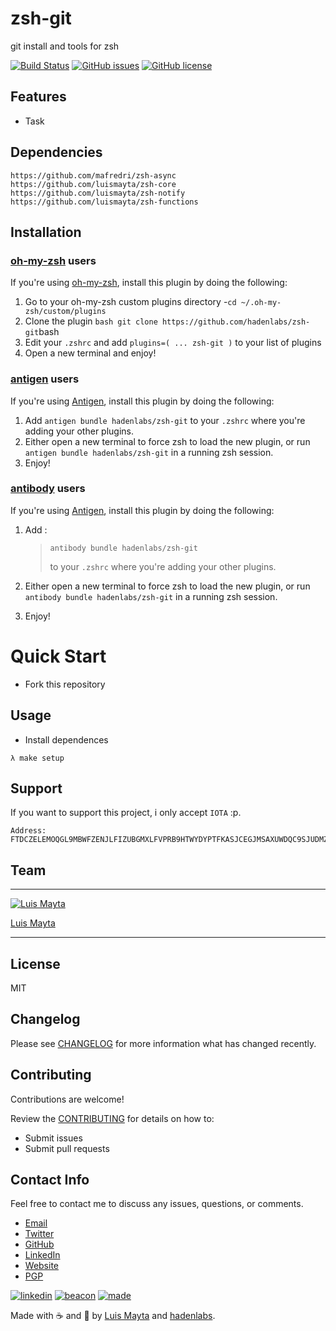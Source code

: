 # zsh-git

git install and tools for zsh

[![Build
Status](https://travis-ci.org/hadenlabs/zsh-git.svg)](https://travis-ci.org/hadenlabs/zsh-git) [![GitHub
issues](https://img.shields.io/github/issues/hadenlabs/zsh-git.svg)](https://github.com/hadenlabs/zsh-git/issues) [![GitHub
license](https://img.shields.io/github/license/mashape/apistatus.svg?style=flat-square)](LICENSE)


## Features

- Task

## Dependencies

```{.bash}
https://github.com/mafredri/zsh-async
https://github.com/luismayta/zsh-core
https://github.com/luismayta/zsh-notify
https://github.com/luismayta/zsh-functions
```

## Installation

### [oh-my-zsh](https://github.com/robbyrussell/oh-my-zsh) users

If you\'re using [oh-my-zsh](https://gitub.com/robbyrussell/oh-my-zsh), install this plugin by doing the following:

1.  Go to your oh-my-zsh custom plugins directory -`cd ~/.oh-my-zsh/custom/plugins`
2.  Clone the plugin `bash git clone https://github.com/hadenlabs/zsh-git`bash
3.  Edit your `.zshrc` and add `plugins=( ... zsh-git )` to your list of plugins
4.  Open a new terminal and enjoy!

### [antigen](https://github.com/zsh-users/antigen) users

If you\'re using [Antigen](https://github.com/zsh-lovers/antigen), install this plugin by doing the following:

1.  Add `antigen bundle hadenlabs/zsh-git` to your `.zshrc` where you\'re adding your other plugins.
2.  Either open a new terminal to force zsh to load the new plugin, or run `antigen bundle hadenlabs/zsh-git` in a running zsh session.
3.  Enjoy!

### [antibody](https://github.com/getantibody/antibody) users

If you\'re using [Antigen](https://github.com/getantibody/antibody), install this plugin by doing the following:

1.  Add :

    > ```{.bash}
    > antibody bundle hadenlabs/zsh-git
    > ```
    >
    > to your `.zshrc` where you\'re adding your other plugins.

2.  Either open a new terminal to force zsh to load the new plugin, or run `antibody bundle hadenlabs/zsh-git` in a running zsh session.

3.  Enjoy!

# Quick Start

- Fork this repository

## Usage

- Install dependences

```{.bash}
λ make setup
```

## Support

If you want to support this project, i only accept `IOTA` :p.

```{.bash}
Address: FTDCZELEMOQGL9MBWFZENJLFIZUBGMXLFVPRB9HTWYDYPTFKASJCEGJMSAXUWDQC9SJUDMZVIQKACQEEYPEUYLAMMD
```

## Team

---

[![Luis
  Mayta](https://github.com/luismayta.png?size=100)](https://github.com/luismayta)

[Luis Mayta](https://github.com/luismayta)

---

## License

MIT

## Changelog

Please see [CHANGELOG](CHANGELOG.md) for more information what has changed recently.

## Contributing

Contributions are welcome!

Review the [CONTRIBUTING](docs/contributing.md) for details on how to:

- Submit issues
- Submit pull requests

## Contact Info

Feel free to contact me to discuss any issues, questions, or comments.

- [Email](slovacus@gmail.com:target:%20mailto:slovacus@gmail.com)
- [Twitter](https://twitter.com/slovacus)
- [GitHub](https://github.com/luismayta)
- [LinkedIn](https://pe.linkedin.com/in/luismayta)
- [Website](https://luismayta.github.io)
- [PGP](https://keybase.io/luismayta/pgp_keys.asc)

[![linkedin](http://www.linkedin.com/img/webpromo/btn_liprofile_blue_80x15.png)](https://pe.linkedin.com/in/luismayta) [![beacon](https://ga-beacon.appspot.com/UA-65019326-1/github.com/hadenlabs/zsh-git/readme)](https://github.com/hadenlabs/zsh-git) [![made](https://img.shields.io/badge/Made%20with-Zsh-1f425f.svg)](http://www.zsh.org)

Made with :coffee: and :pizza: by [Luis Mayta](https://github.com/luismayta) and [hadenlabs](https://github.com/hadenlabs).
